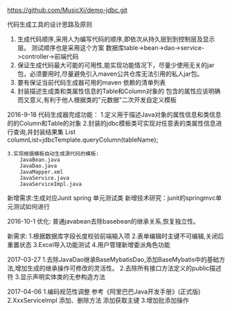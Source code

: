 https://github.com/MusicXi/demo-jdbc.git

代码生成工具的设计思路及原则
1. 生成代码顺序,采用人为编写代码的顺序,即依次从持久层到到控制层及显示层。 测试顺序也是采用这个方案
	数据库table->bean->dao->service->controller->前端代码
2. 保证生成代码最大可能的可用性,能实现功能情况下，尽量少使用无关的jar包，必须要用时,尽量避免引入maven公共仓库无法引用的私人jar包。
3. 要有保证当前代码生成器可用的maven 依赖的清单列表
4. 封装描述生成类和类属性信息的Table和Column对象的 包含的属性应该明确而又意义,有利于他人根据类的"元数据"二次开发自定义模板

2016-9-18 
代码生成器完成功能：
	1.定义用于描述Java对象的属性信息和类信息的的Column和Table的对象
	2.封装的jdbc模板类可实现对任意表的类属性信息进行查询,并封装结果集
		List<Column> columnList=jdbcTemplate.queryColumn(tableName);
	
	3.实现根据模板自动生成源代码的模板:
		JavaBean.java
		JavaDao.java
		JavaMapper.xml
		JavaService.java
		JavaServiceImpl.java
新增需求:生成对应Junit spring 单元测试类
新增技术研究：junit的springmvc单元测试如何进行

2016-10-1
优化:
普通javabean去除basebean的继承关系,恢复独立性。

新需求:
1.根据数据库字段长度校验前端输入项
2.表单编辑时主键不可编辑,关闭后重置状态
3.Excel导入功能测试
4.用户管理新增委派角色功能

2017-03-27
1.去除JavaDao继承BaseMybatisDao,添加BaseMybatis中的基础方法,增加生成的继承操作可修改的灵活性。
2.去除所有接口方法定义的public描述符
3.显示声明实体类的无参构造方法

2017-04-06
1.编码规范性调整 参考《阿里巴巴Java开发手册》(正式版)
2.XxxServiceImpl 添加、删除方法 添加获取主键
3.增加批添加操作